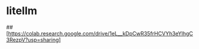 # litellm
##[https://colab.research.google.com/drive/1eL__kDpCwR35frHCVYh3eYlhgC3RezpV?usp=sharing]
